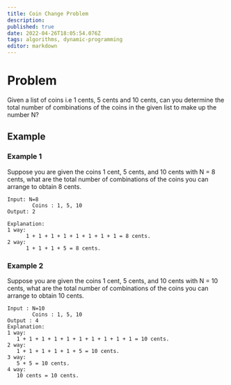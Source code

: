 ```yaml
---
title: Coin Change Problem
description: 
published: true
date: 2022-04-26T18:05:54.076Z
tags: algorithms, dynamic-programming
editor: markdown
---
```


# Problem
Given a list of coins i.e 1 cents, 5 cents and 10 cents, can you determine the total number of combinations of the coins in the given list to make up the number N?

## Example
### Example 1
Suppose you are given the coins 1 cent, 5 cents, and 10 cents with N = 8 cents, what are the total number of combinations of the coins you can arrange to obtain 8 cents. 
```
Input: N=8
        Coins : 1, 5, 10
Output: 2

Explanation: 
1 way: 
      1 + 1 + 1 + 1 + 1 + 1 + 1 + 1 = 8 cents.
2 way:
      1 + 1 + 1 + 5 = 8 cents.
```      
### Example 2
Suppose you are given the coins 1 cent, 5 cents, and 10 cents with N = 10 cents, what are the total number of combinations of the coins you can arrange to obtain 10 cents. 
```
Input : N=10
        Coins : 1, 5, 10
Output : 4
Explanation: 
1 way: 
   1 + 1 + 1 + 1 + 1 + 1 + 1 + 1 + 1 + 1 = 10 cents.
2 way: 
   1 + 1 + 1 + 1 + 1 + 5 = 10 cents.
3 way: 
   5 + 5 = 10 cents.
4 way: 
   10 cents = 10 cents.
```
